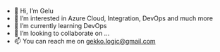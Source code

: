 - 👋 Hi, I’m Gelu
- 👀 I’m interested in Azure Cloud, Integration, DevOps and much more
- 🌱 I’m currently learning DevOps
- 💞️ I’m looking to collaborate on ...
- 📫 You can reach me on gekko.logic@gmail.com

<!---
GeluKu/GeluKu is a ✨ special ✨ repository because its `README.md` (this file) appears on your GitHub profile.
You can click the Preview link to take a look at your changes.
--->
